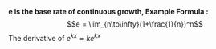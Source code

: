 **e is the base rate of continuous growth, Example Formula :**$$e = \lim_{n\to\infty}(1+\frac{1}{n})^n$$The derivative of $e^{kx}= ke^{kx}$
